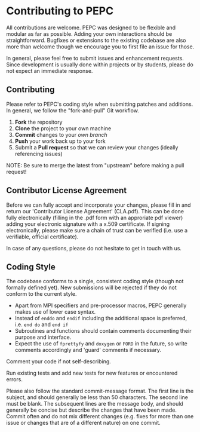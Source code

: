 Contributing to PEPC
====================

All contributions are welcome. PEPC was designed to be flexible and modular as
far as possible. Adding your own interactions should be straightforward.
Bugfixes or extensions to the existing codebase are also more than welcome
though we encourage you to first file an issue for those.

In general, please feel free to submit issues and enhancement requests. Since
development is usually done within projects or by students, please do not expect
an immediate response.

Contributing
------------

Please refer to PEPC's coding style when submitting patches and additions. In
general, we follow the "fork-and-pull" Git workflow.

  1. **Fork** the repository
  2. **Clone** the project to your own machine
  3. **Commit** changes to your _own branch_
  4. **Push** your work back up to your fork
  5. Submit a **Pull request** so that we can review your changes
     (ideally referencing issues)

NOTE: Be sure to merge the latest from "upstream" before making a pull request!

Contributor License Agreement
-----------------------------

Before we can fully accept and incorporate your changes, please fill in and
return our 'Contributor License Agreement' (CLA.pdf). This can be done fully
electronically (filling in the .pdf form with an approriate pdf viewer) adding
your electronic signature with a x.509 certificate. If signing electronically,
please make sure a chain of trust can be verified (i.e. use a verifiable,
official certificate).

In case of any questions, please do not hesitate to get in touch with us.

Coding Style
------------

The codebase conforms to a single, consistent coding style (though not formally
defined yet). New submissions will be rejected if they do not conform to the
current style.
   * Apart from MPI specifiers and pre-processor macros, PEPC generally
     makes use of lower case syntax.
   * Instead of `enddo` and `endif` including the additional space is
     preferred, i.e. `end do` and `end if`
   * Subroutines and functions should contain comments documenting their
     purpose and interface.
   * Expect the use of `fprettyfy` and `doxygen` or `FORD` in the future, so
     write comments accordingly and 'guard' comments if necessary.

Comment your code if not self-describing.

Run existing tests and add new tests for new features or encountered errors.

Please also follow the standard commit-message format. The first line is the
subject, and should generally be less than 50 characters. The second line must
be blank. The subsequent lines are the message body, and should generally be
concise but describe the changes that have been made. Commit often and do not
mix different changes (e.g. fixes for more than one issue or changes that are of
a different nature) on one commit.
